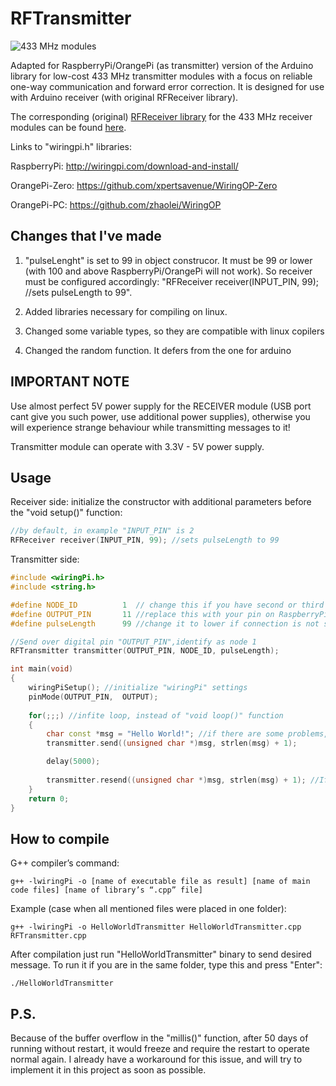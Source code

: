 RFTransmitter
===========

![433 MHz modules](https://github.com/zeitgeist87/RFTransmitter/raw/master/images/xy-mk-5v.jpg)

Adapted for RaspberryPi/OrangePi (as transmitter) version of the Arduino library for low-cost 433 MHz transmitter modules with a focus on
reliable one-way communication and forward error correction. 
It is designed for use with Arduino receiver (with original RFReceiver library). 

The corresponding (original) [RFReceiver library](https://github.com/zeitgeist87/RFReceiver)
for the 433 MHz receiver modules can
be found [here](https://github.com/zeitgeist87/RFReceiver).

Links to "wiringpi.h" libraries:

RaspberryPi: http://wiringpi.com/download-and-install/

OrangePi-Zero: https://github.com/xpertsavenue/WiringOP-Zero

OrangePi-PC: https://github.com/zhaolei/WiringOP


Changes that I've made
----- 
1) "pulseLenght" is set to 99 in object construcor. It must be 99 or lower (with 100 and above RaspberryPi/OrangePi will not work).
So receiver must be configured accordingly: "RFReceiver receiver(INPUT_PIN, 99); //sets pulseLength to 99".

2) Added libraries necessary for compiling on linux.
3) Changed some variable types, so they are compatible with linux copilers
4) Changed the random function. It defers from the one for arduino 

IMPORTANT NOTE
-----
Use almost perfect 5V power supply for the RECEIVER module (USB port cant give you such power, use additional power supplies), 
otherwise you will experience strange behaviour while transmitting messages to it!

Transmitter module can operate with 3.3V - 5V power supply.

Usage
-----

Receiver side: initialize the constructor with additional parameters before the "void setup()" function:
```cpp
//by default, in example "INPUT_PIN" is 2
RFReceiver receiver(INPUT_PIN, 99); //sets pulseLength to 99
```

Transmitter side:

```cpp
#include <wiringPi.h>
#include <string.h>

#define NODE_ID          1  // change this if you have second or third transmitter
#define OUTPUT_PIN       11 //replace this with your pin on RaspberryPi/OrangePi
#define pulseLength      99 //change it to lower if connection is not stable

//Send over digital pin "OUTPUT_PIN",identify as node 1
RFTransmitter transmitter(OUTPUT_PIN, NODE_ID, pulseLength);

int main(void) 
{
	wiringPiSetup(); //initialize "wiringPi" settings
	pinMode(OUTPUT_PIN,  OUTPUT);
	
	for(;;;) //infite loop, instead of "void loop()" function
	{
		char const *msg = "Hello World!"; //if there are some problems, use "char *msg" instead of "char const *msg"
		transmitter.send((unsigned char *)msg, strlen(msg) + 1);

		delay(5000);
  
		transmitter.resend((unsigned char *)msg, strlen(msg) + 1); //If you want to resend the same code just to be sure it was delivered to receiver
	}
	return 0;
}
```

How to compile
-----
G++ compiler’s command: 

```
g++ -lwiringPi -o [name of executable file as result] [name of main code files] [name of library’s “.cpp” file]
```

Example (case when all mentioned files were placed in one folder): 

```
g++ -lwiringPi -o HelloWorldTransmitter HelloWorldTransmitter.cpp RFTransmitter.cpp
```
After compilation just run "HelloWorldTransmitter" binary to send desired message. 
To run it if you are in the same folder, type this and press "Enter": 
```
./HelloWorldTransmitter
```


P.S.
-----
Because of the buffer overflow in the "millis()" function, after 50 days of running without restart, it would freeze and require the restart to operate normal again. 
I already have a workaround for this issue, and will try to implement it in this project as soon as possible.


